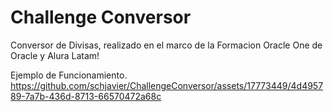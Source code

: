 # Challenge Conversor

Conversor de Divisas, realizado en el marco de la Formacion Oracle One de Oracle y Alura Latam!


Ejemplo de Funcionamiento.
https://github.com/schjavier/ChallengeConversor/assets/17773449/4d495789-7a7b-436d-8713-66570472a68c

